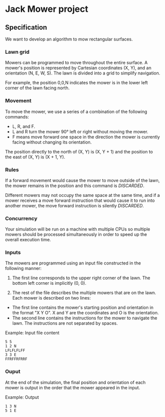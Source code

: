 # Jack Mower project

## Specification
We want to develop an algorithm to mow rectangular surfaces.

### Lawn grid

Mowers can be programmed to move throughout the entire surface. 
A mower's position is represented by Cartesian coordinates (X, Y), and an orientation (N, E, W, S). 
The lawn is divided into a grid to simplify navigation.

For example, the position 0,0,N indicates the mower is in the lower left corner of the lawn facing north.

### Movement

To move the mower, we use a series of a combination of the following commands: 
- L, R, and F. 
- L and R turn the mower 90° left or right without moving the mower. 
- F means move forward one space in the direction the mower is currently facing without changing its orientation.

The position directly to the north of (X, Y) is (X, Y + 1) and the position to the east of (X, Y) is (X + 1, Y).

### Rules

If a forward movement would cause the mower to move outside of the lawn, the mower remains in the position and this command is *DISCARDED*. 

Different mowers may not occupy the same space at the same time, and if a mower receives a move forward instruction that would cause it to run into another mower, the move forward instruction is silently *DISCARDED*.

### Concurrency

Your simulation will be run on a machine with multiple CPUs so multiple mowers should be processed simultaneously in order to speed up the overall execution time.

### Inputs

The mowers are programmed using an input file constructed in the following manner:
1. The first line corresponds to the upper right corner of the lawn. The bottom left corner is implicitly (0, 0).

2. The rest of the file describes the multiple mowers that are on the lawn. Each mower is described on two lines:
 - The first line contains the mower's starting position and orientation in the format "X Y O". X and Y are the coordinates and O is the orientation.
 - The second line contains the instructions for the mower to navigate the lawn. The instructions are not separated by spaces.

Example: Input file content
```
5 5
1 2 N
LFLFLFLFF
3 3 E
FFRFFRFRRF
```

### Ouput

At the end of the simulation, the final position and orientation of each mower is output in the order that the mower appeared in the input.

Example: Output
```
1 3 N
5 1 E
```

